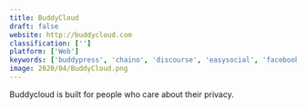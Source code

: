 ```yaml
---
title: BuddyCloud
draft: false 
website: http://buddycloud.com
classification: ['']
platform: ['Web']
keywords: ['buddypress', 'chaino', 'discourse', 'easysocial', 'facebook', 'friendica', 'friendio', 'good.co', 'grewpler', 'jobstore', 'minds', 'movim', 'oxwall', 'pixelfed', 'quickhire', 'socialgo', 'stack_overflow_careers', 'viadeo', 'indeed', 'similarminds']
image: 2020/04/BuddyCloud.png
---
```

Buddycloud is built for people who care about their privacy.